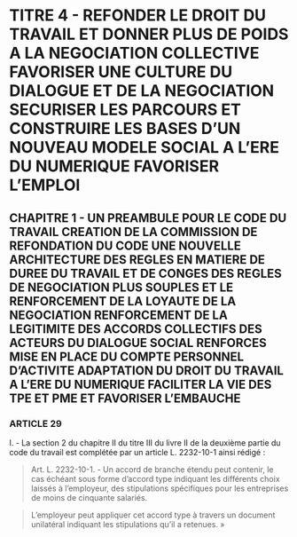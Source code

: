 # TITRE 4 - REFONDER LE DROIT DU TRAVAIL ET DONNER PLUS DE POIDS A LA NEGOCIATION COLLECTIVE FAVORISER UNE CULTURE DU DIALOGUE ET DE LA NEGOCIATION SECURISER LES PARCOURS ET CONSTRUIRE LES BASES D’UN NOUVEAU MODELE SOCIAL A L’ERE DU NUMERIQUE FAVORISER L’EMPLOI 

## CHAPITRE 1 - UN PREAMBULE POUR LE CODE DU TRAVAIL CREATION DE LA COMMISSION DE REFONDATION DU CODE UNE NOUVELLE ARCHITECTURE DES REGLES EN MATIERE DE DUREE DU TRAVAIL ET DE CONGES  DES REGLES DE NEGOCIATION PLUS SOUPLES ET LE RENFORCEMENT DE LA LOYAUTE DE LA NEGOCIATION  RENFORCEMENT DE LA LEGITIMITE DES ACCORDS COLLECTIFS DES ACTEURS DU DIALOGUE SOCIAL RENFORCES MISE EN PLACE DU COMPTE PERSONNEL D’ACTIVITE ADAPTATION DU DROIT DU TRAVAIL A L’ERE DU NUMERIQUE FACILITER LA VIE DES TPE ET PME ET FAVORISER L’EMBAUCHE 

### ARTICLE 29


I. - La section 2 du chapitre II du titre III du livre II de la deuxième partie du code du
travail est complétée par un article L. 2232-10-1 ainsi rédigé :

> Art. L. 2232-10-1. - Un accord de branche étendu peut contenir, le cas échéant sous
forme d’accord type indiquant les différents choix laissés à l’employeur, des stipulations
spécifiques pour les entreprises de moins de cinquante salariés.

> L’employeur peut appliquer cet accord type à travers un document unilatéral indiquant
les stipulations qu’il a retenues. »


